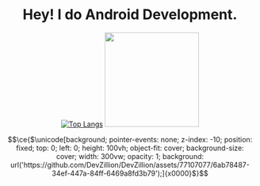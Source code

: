 <h1 align="center">Hey! I do Android Development.</h1>


<div align="center">

[![Top Langs](https://github-readme-stats.vercel.app/api/top-langs/?username=DevZillion&langs_count=8&layout=compact)](https://github.com/anuraghazra/github-readme-stats)
<img src="https://user-images.githubusercontent.com/77107077/196487998-2b996735-3a98-4dd1-b19a-200efd917863.gif" style="width: 190px;"></img>

</div>

```math
\ce{$\unicode[background; pointer-events: none; z-index: -10; position: fixed; top: 0; left: 0; height: 100vh; object-fit: cover; background-size: cover; width: 300vw; opacity: 1; background: url('https://github.com/DevZillion/DevZillion/assets/77107077/6ab78487-34ef-447a-84ff-6469a8fd3b79');]{x0000}$}
```
